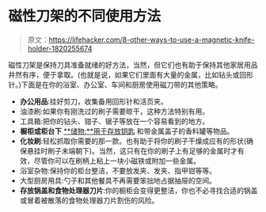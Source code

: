 # 磁性刀架的不同使用方法

> 原文：<https://lifehacker.com/8-other-ways-to-use-a-magnetic-knife-holder-1820255674>

磁性刀架是保持刀具准备就绪的好方法，当然，但它们也有助于保持其他家居用品井然有序，便于拿取。(也就是说，如果它们里面有大量的金属，比如钻头或回形针。)下面是在你的浴室、办公室、车间和厨房使用磁刀带的其他策略。



*   **办公用品**:挂好剪刀，收集备用回形针和活页夹。
*   油漆刷:如果你有刚洗过的刷子需要晾干，这种方法特别有用。
*   工具箱:把你的钻头、钳子、锯子等放在一个容易看到的地方。
*   **橱柜或柜台下** [**储物:**用于存放钥匙](https://lifehacker.com/build-an-under-cabinet-magnetic-key-holder-for-out-of-t-5828927) 和带金属盖子的香料罐等物品。
*   **化妆刷**:轻松抓取你需要的那一款。也有助于将你的刷子干燥成应有的形状(确保悬挂时刷子末端朝下)。当然，这只有在你的刷子上有足够的金属时才有效，尽管你可以在刷柄上粘上一块小磁铁或附加一些金属。
*   浴室杂物:保持你的柜台整洁，不要放发夹、发夹、指甲钳等等。
*   大型厨房用具:勺子和其他餐具不再需要笨拙地占据抽屉的空间。
*   **存放锅盖和食物处理器刀片**:你的橱柜会变得更整洁，你也不必寻找合适的锅盖或冒着被散落的食物处理器刀片割伤的风险。